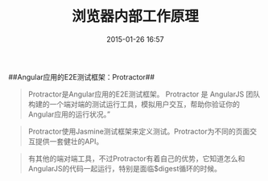 ﻿---
layout: post
title:  "浏览器内部工作原理"
date:   2015-01-26 16:57
categories: AngularJS 测试 Protractor 
tags: Webfrontend projects
image: /assets/article_images/angular/angular.jpg
---
##Angular应用的E2E测试框架：Protractor##
>Protractor是Angular应用的E2E测试框架。
>Protractor 是 AngularJS 团队构建的一个端对端的测试运行工具，模拟用户交互，帮助你验证你的Angular应用的运行状况。”

>Protractor使用Jasmine测试框架来定义测试。Protractor为不同的页面交互提供一套健壮的API。

>有其他的端对端工具，不过Protractor有着自己的优势，它知道怎么和AngularJS的代码一起运行，特别是面临$digest循环的时候。  

